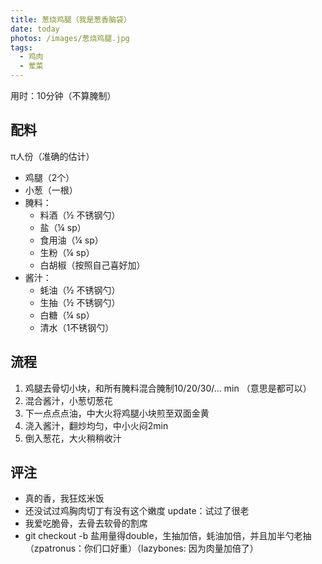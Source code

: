 ```yaml
---
title: 葱烧鸡腿（我是葱香脑袋）
date: today
photos: /images/葱烧鸡腿.jpg
tags:
  - 鸡肉
  - 荤菜
---
```


用时：10分钟（不算腌制）

## 配料

π人份（准确的估计）

- 鸡腿（2个）
- 小葱（一根）
- 腌料：
  - 料酒（½ 不锈钢勺）
  - 盐（¼ sp）
  - 食用油（¼ sp）
  - 生粉（¼ sp）
  - 白胡椒（按照自己喜好加）
- 酱汁：
  - 蚝油（½ 不锈钢勺）
  - 生抽（½ 不锈钢勺）
  - 白糖（¼ sp）
  - 清水（1不锈钢勺）

<!--more-->

## 流程

1. 鸡腿去骨切小块，和所有腌料混合腌制10/20/30/… min （意思是都可以）
2. 混合酱汁，小葱切葱花
3. 下一点点点油，中大火将鸡腿小块煎至双面金黄
4. 浇入酱汁，翻炒均匀，中小火闷2min
5. 倒入葱花，大火稍稍收汁

## 评注

- 真的香，我狂炫米饭
- 还没试过鸡胸肉切丁有没有这个嫩度 update：试过了很老
- 我爱吃脆骨，去骨去软骨的割席
- git checkout -b 盐用量得double，生抽加倍，蚝油加倍，并且加半勺老抽（zpatronus：你们口好重）（lazybones: 因为肉量加倍了）
